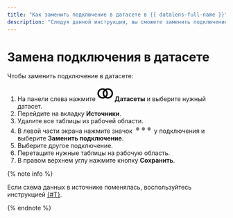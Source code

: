 ```yaml
---
title: "Как заменить подключение в датасете в {{ datalens-full-name }}"
description: "Следуя данной инструкции, вы сможете заменить подключение в датасете." 
---
```


# Замена подключения в датасете

Чтобы заменить подключение в датасете:


1. На панели слева нажмите ![image](../../../_assets/datalens/datasets.svg) **Датасеты** и выберите нужный датасет.
1. Перейдите на вкладку **Источники**.
1. Удалите все таблицы из рабочей области.
1. В левой части экрана нажмите значок ![image](../../../_assets/datalens/horizontal-ellipsis.svg) у подключения и выберите **Заменить подключение**.
1. Выберите другое подключение.
1. Перетащите нужные таблицы на рабочую область.
1. В правом верхнем углу нажмите кнопку **Сохранить**.

{% note info %}

Если схема данных в источнике поменялась, воспользуйтесь инструкцией [{#T}](./update-field.md).

{% endnote %}
